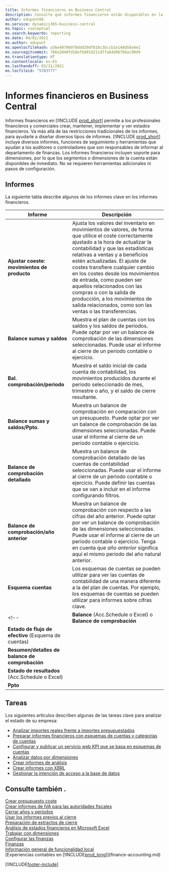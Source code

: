 ```yaml
---
title: Informes financieros en Business Central
description: Consulte qué informes financieros están disponibles en la versión estándar de Business Central para que pueda realizar un seguimiento de su negocio.
author: edupont04
ms.service: dynamics365-business-central
ms.topic: conceptual
ms.search.keywords: reporting
ms.date: 04/01/2021
ms.author: edupont
ms.openlocfilehash: a36e40796978ddd20df818c3bccb1e148d50a4e1
ms.sourcegitcommit: 766e2840fd16efb901d211d7fa64d96766ac99d9
ms.translationtype: HT
ms.contentlocale: es-ES
ms.lasthandoff: 03/31/2021
ms.locfileid: "5783777"
---
```

# <a name="financial-reports-in-business-central"></a>Informes financieros en Business Central

Informes financieros en [!INCLUDE [prod_short](includes/prod_short.md)] permite a los profesionales financieros y comerciales crear, mantener, implementar y ver estados financieros. Va más allá de las restricciones tradicionales de los informes, para ayudarle a diseñar diversos tipos de informes. [!INCLUDE [prod_short](includes/prod_short.md)] incluye diversos informes, funciones de seguimiento y herramientas que ayudan a los auditores o controladores que son responsables de informar al departamento de finanzas. Los informes financieros incluyen soporte para dimensiones, por lo que los segmentos o dimensiones de la cuenta están disponibles de inmediato. No se requieren herramientas adicionales ni pasos de configuración.  

## <a name="reports"></a>Informes

La siguiente tabla describe algunos de los informes clave en los informes financieros.

|Informe |Descripción  |
|---------|---------|
|**Ajustar coeste: movimientos de producto** | Ajusta los valores del inventario en movimientos de valores, de forma que utilice el coste correctamente ajustado a la hora de actualizar la contabilidad y que las estadísticas relativas a ventas y a beneficios estén actualizadas. El ajuste de costes transfiere cualquier cambio en los costes desde los movimientos de entrada, como pueden ser aquellos relacionados con las compras o con la salida de producción, a los movimientos de salida relacionados, como son las ventas o las transferencias.  |
|**Balance sumas y saldos**| Muestra el plan de cuentas con los saldos y los saldos de periodos. Puede optar por ver un balance de comprobación de las dimensiones seleccionadas. Puede usar el informe al cierre de un periodo contable o ejercicio. |
|**Bal. comprobación/periodo**  | Muestra el saldo inicial de cada cuenta de contabilidad, los movimientos producidos durante el periodo seleccionado de mes, trimestre o año, y el saldo de cierre resultante.         |
|**Balance sumas y saldos/Ppto.** | Muestra un balance de comprobación en comparación con un presupuesto. Puede optar por ver un balance de comprobación de las dimensiones seleccionadas. Puede usar el informe al cierre de un periodo contable o ejercicio.        |
|**Balance de comprobación detallado** |Muestra un balance de comprobación detallado de las cuentas de contabilidad seleccionadas. Puede usar el informe al cierre de un periodo contable o ejercicio. Puede definir las cuentas que se van a incluir en el informe configurando filtros.         |
|**Balance de comprobación/año anterior**|Muestra un balance de comprobación con respecto a las cifras del año anterior. Puede optar por ver un balance de comprobación de las dimensiones seleccionadas. Puede usar el informe al cierre de un periodo contable o ejercicio. Tenga en cuenta que *año anterior* significa aquí el mismo periodo del año natural anterior.|
|**Esquema cuentas**|Los esquemas de cuentas se pueden utilizar para ver las cuentas de contabilidad de una manera diferente a la del plan de cuentas. Por ejemplo, los esquemas de cuentas se pueden utilizar para informes sobre cifras clave.|
<!--|**Balance** (Acc.Schedule o Excel) o **Balance de comprobación** |         |
|**Estado de flujo de efectivo** (Esquema de cuentas) |         |
|**Resumen/detalles de balance de comprobación** |         |
|**Estado de resultados** (Acc.Schedule o Excel)||
|**Ppto** ||-->

## <a name="tasks"></a>Tareas

Los siguientes artículos describen algunas de las tareas clave para analizar el estado de su empresa:

* [Analizar importes reales frente a importes presupuestados](bi-how-analyze-actual-versus-budget.md)  
* [Preparar informes financieros con esquemas de cuentas y categorías de cuentas](bi-how-work-account-schedule.md)  
* [Configurar y publicar un servicio web KPI que se basa en esquemas de cuentas](bi-how-to-set-up-and-publish-kpi-web-services-based-on-account-schedules.md)  
* [Analizar datos por dimensiones](bi-how-analyze-data-dimension.md)  
* [Crear informes de análisis](bi-how-create-analysis-views-reports.md)  
* [Crear informes con XBRL](bi-create-reports-with-xbrl.md)  
* [Gestionar la intención de acceso a la base de datos](admin-data-access-intent.md)  

## <a name="see-also"></a>Consulte también .

[Crear presupuesto coste](finance-create-cost-budgets.md)  
[Crear informes de IVA para las autoridades fiscales](finance-how-report-vat.md)  
[Cerrar años y periodos](year-close-years-periods.md)  
[Usar los informes previos al cierre](year-prepare-preclose-reports.md)  
[Preparación de extractos de cierre](year-prepare-close-statement.md)  
[Análisis de estados financieros en Microsoft Excel](finance-analyze-excel.md)  
[Trabajar con dimensiones](finance-dimensions.md)  
[Configurar las finanzas](finance-setup-finance.md)  
[Finanzas](finance.md)  
[Información general de funcionalidad local](about-localization.md)  
[Experiencias contables en [!INCLUDE[prod_long](includes/prod_long.md)]](finance-accounting.md)  


[!INCLUDE[footer-include](includes/footer-banner.md)]